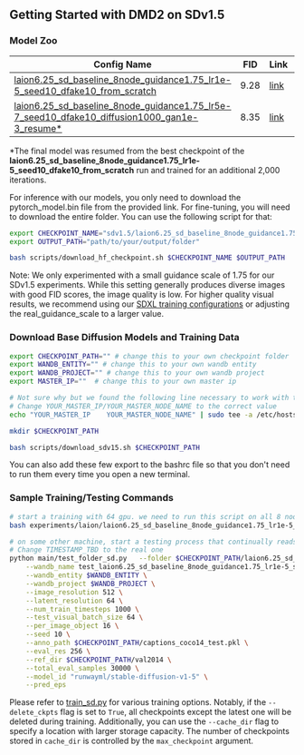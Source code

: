 ## Getting Started with DMD2 on SDv1.5

### Model Zoo

| Config Name | FID | Link | Iters | Hours |
| ----------- | --- | ---- | ----- | ----- |
| [laion6.25_sd_baseline_8node_guidance1.75_lr1e-5_seed10_dfake10_from_scratch](./laion6.25_sd_baseline_8node_guidance1.75_lr1e-5_seed10_dfake10_from_scratch.sh) | 9.28 | [link](https://huggingface.co/tianweiy/DMD2/tree/main/model/sdv1.5/laion6.25_sd_baseline_8node_guidance1.75_lr1e-5_seed10_dfake10_from_scratch_fid9.28_checkpoint_model_039000) | 39k | 25 |
| [laion6.25_sd_baseline_8node_guidance1.75_lr5e-7_seed10_dfake10_diffusion1000_gan1e-3_resume*](./laion6.25_sd_baseline_8node_guidance1.75_lr5e-7_seed10_dfake10_diffusion1000_gan1e-3_resume.sh) | 8.35 | [link](https://huggingface.co/tianweiy/DMD2/tree/main/model/sdv1.5/laion6.25_sd_baseline_8node_guidance1.75_lr5e-7_seed10_dfake10_diffusion1000_gan1e-3_resume_fid8.35_checkpoint_model_041000/) | 2k | 2 |

*The final model was resumed from the best checkpoint of the **laion6.25_sd_baseline_8node_guidance1.75_lr1e-5_seed10_dfake10_from_scratch** run and trained for an additional 2,000 iterations. 

For inference with our models, you only need to download the pytorch_model.bin file from the provided link. For fine-tuning, you will need to download the entire folder.
You can use the following script for that:

```bash 
export CHECKPOINT_NAME="sdv1.5/laion6.25_sd_baseline_8node_guidance1.75_lr1e-5_seed10_dfake10_from_scratch_fid9.28_checkpoint_model_039000"  # note that the sdv1.5/ is necessary
export OUTPUT_PATH="path/to/your/output/folder"

bash scripts/download_hf_checkpoint.sh $CHECKPOINT_NAME $OUTPUT_PATH
```

Note: We only experimented with a small guidance scale of 1.75 for our SDv1.5 experiments. While this setting generally produces diverse images with good FID scores, the image quality is low. For higher quality visual results, we recommend using our [SDXL training configurations](../sdxl/README.md) or adjusting the real_guidance_scale to a larger value.


### Download Base Diffusion Models and Training Data
```bash
export CHECKPOINT_PATH="" # change this to your own checkpoint folder 
export WANDB_ENTITY="" # change this to your own wandb entity
export WANDB_PROJECT="" # change this to your own wandb project
export MASTER_IP=""  # change this to your own master ip

# Not sure why but we found the following line necessary to work with the accelerate package in our system. 
# Change YOUR_MASTER_IP/YOUR_MASTER_NODE_NAME to the correct value 
echo "YOUR_MASTER_IP 	YOUR_MASTER_NODE_NAME" | sudo tee -a /etc/hosts

mkdir $CHECKPOINT_PATH

bash scripts/download_sdv15.sh $CHECKPOINT_PATH
```

You can also add these few export to the bashrc file so that you don't need to run them every time you open a new terminal.

### Sample Training/Testing Commands

```bash
# start a training with 64 gpu. we need to run this script on all 8 nodes. 
bash experiments/laion/laion6.25_sd_baseline_8node_guidance1.75_lr1e-5_seed10_dfake10_from_scratch.sh $CHECKPOINT_PATH  $WANDB_ENTITY $WANDB_PROJECT $MASTER_IP

# on some other machine, start a testing process that continually reads from the checkpoint folder and evaluate the FID 
# Change TIMESTAMP_TBD to the real one
python main/test_folder_sd.py   --folder $CHECKPOINT_PATH/laion6.25_sd_baseline_8node_guidance1.75_lr1e-5_seed10_dfake10_from_scratch/TIMESTAMP_TBD \
    --wandb_name test_laion6.25_sd_baseline_8node_guidance1.75_lr1e-5_seed10_dfake10_from_scratch \
    --wandb_entity $WANDB_ENTITY \
    --wandb_project $WANDB_PROJECT \
    --image_resolution 512 \
    --latent_resolution 64 \
    --num_train_timesteps 1000 \
    --test_visual_batch_size 64 \
    --per_image_object 16 \
    --seed 10 \
    --anno_path $CHECKPOINT_PATH/captions_coco14_test.pkl \
    --eval_res 256 \
    --ref_dir $CHECKPOINT_PATH/val2014 \
    --total_eval_samples 30000 \
    --model_id "runwayml/stable-diffusion-v1-5" \
    --pred_eps 
```

Please refer to [train_sd.py](../../main/train_sd.py) for various training options. Notably, if the `--delete_ckpts` flag is set to `True`, all checkpoints except the latest one will be deleted during training. Additionally, you can use the `--cache_dir` flag to specify a location with larger storage capacity. The number of checkpoints stored in `cache_dir` is controlled by the `max_checkpoint` argument.
